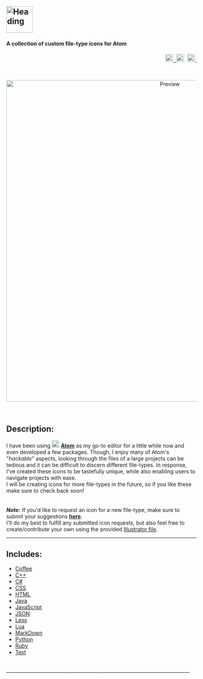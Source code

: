 [<img src="https://cloud.githubusercontent.com/assets/16360374/22404140/a46933d4-e5df-11e6-9d13-00cb87228bff.png" height="70" Title="Heading"/>](https://github.com/JonSn0w/Atom-File-Icons)
------------------------------------------------------------------------------  
#### A collection of custom file-type icons for Atom  

<p align="right">
    <a href="https://opensource.org/licenses/MIT">
		<img src="https://img.shields.io/apm/l/atomic-monokai-syntax.svg?" height="21" title="License">&nbsp;
	</a>
    <span class="badge-paypal"><a href="https://www.paypal.com/cgi-bin/webscr?cmd=_s-xclick&hosted_button_id=E6RKPR34SH6CU" title="Donate to this project using Paypal">
        <img src="https://img.shields.io/badge/paypal-donate-yellow.svg" height="21" title="Donate"></a></span>&nbsp;
    <a href="https://atom.io/themes/atomic-monokai-syntax">
		<img src="https://badges.frapsoft.com/os/v1/open-source.svg?v=103" height="21" title="Open Source">&nbsp;
	</a>
</p>

<br>
  <p align="center">
      <img src="https://cloud.githubusercontent.com/assets/16360374/22404141/a479769a-e5df-11e6-9329-b65c934a9448.png" width="850" title="Preview"/>
  <p/>
<br>

## Description:  
I have been using <img src="https://cloud.githubusercontent.com/assets/16360374/17991222/82596480-6af1-11e6-9c96-3e2996a8be5a.png" width="20"/> **[Atom]** as my go-to editor for a little while now and even developed a few packages. Though, I enjoy many of Atom's "*hackable*" aspects, looking through the files of a large projects can be tedious and it can be difficult to discern different file-types. In response, I've created these icons to be tastefully unique, while also enabling users to navigate projects with ease.  
I will be creating icons for more file-types in the future, so if you like these make sure to check back soon!  
<br>  
  ***Note:*** If you'd like to request an icon for a new file-type, make sure to submit your suggestions [**here**](https://github.com/JonSn0w/Atom-FileType-Icons/Issues).  
  I'll do my best to fulfill any submitted icon requests, but also feel free to create/contribute your own using the provided [Illustrator file](https://github.com/JonSn0w/Atom-FileType-Icons/blob/master/AI/AtomFileIcons.ai).
<br>  

______________________________________________________________________________  

## Includes:
  * [Coffee](https://github.com/JonSn0w/Atom-FileType-Icons/blob/master/PNG/coffee.png)    
  * [C++](https://github.com/JonSn0w/Atom-FileType-Icons/blob/master/PNG/cpp.png)  
  * [C#](https://github.com/JonSn0w/Atom-FileType-Icons/blob/master/PNG/csharp.png)  
  * [CSS](https://github.com/JonSn0w/Atom-FileType-Icons/blob/master/PNG/css.png)  
  * [HTML](https://github.com/JonSn0w/Atom-FileType-Icons/blob/master/PNG/html.png)  
  * [Java](https://github.com/JonSn0w/Atom-FileType-Icons/blob/master/PNG/java.png)  
  * [JavaScript](https://github.com/JonSn0w/Atom-FileType-Icons/blob/master/PNG/js.png)  
  * [JSON](https://github.com/JonSn0w/Atom-FileType-Icons/blob/master/PNG/json.png)  
  * [Less](https://github.com/JonSn0w/Atom-FileType-Icons/blob/master/PNG/less.png)  
  * [Lua](https://github.com/JonSn0w/Atom-FileType-Icons/blob/master/PNG/lua.png)  
  * [MarkDown](https://github.com/JonSn0w/Atom-FileType-Icons/blob/master/PNG/md.png)  
  * [Python](https://github.com/JonSn0w/Atom-FileType-Icons/blob/master/PNG/py.png)  
  * [Ruby](https://github.com/JonSn0w/Atom-FileType-Icons/blob/master/PNG/ruby.png)  
  * [Text](https://github.com/JonSn0w/Atom-FileType-Icons/blob/master/PNG/txt.png)  

<br>  
____________________________________________________________________________  



<!------------------------------- Links ------------------------------------->

[Atom]: https://atom.io
